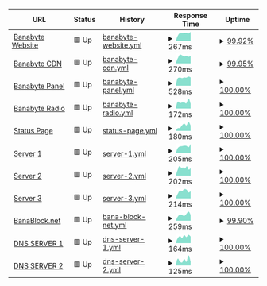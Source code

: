 <!--start: status pages-->
<!-- This summary is generated by Upptime (https://github.com/upptime/upptime) -->
<!-- Do not edit this manually, your changes will be overwritten -->
<!-- prettier-ignore -->
| URL | Status | History | Response Time | Uptime |
| --- | ------ | ------- | ------------- | ------ |
| <img alt="" src="https://icons.duckduckgo.com/ip3/banabyte.com.ico" height="13"> [Banabyte Website](https://Banabyte.com) | 🟩 Up | [banabyte-website.yml](https://github.com/Banabyte/status.banabyte.com/commits/HEAD/history/banabyte-website.yml) | <details><summary><img alt="Response time graph" src="./graphs/banabyte-website/response-time-week.png" height="20"> 267ms</summary><br><a href="https://status.banabyte.com/history/banabyte-website"><img alt="Response time 391" src="https://img.shields.io/endpoint?url=https%3A%2F%2Fraw.githubusercontent.com%2FBanabyte%2Fstatus.banabyte.com%2FHEAD%2Fapi%2Fbanabyte-website%2Fresponse-time.json"></a><br><a href="https://status.banabyte.com/history/banabyte-website"><img alt="24-hour response time 215" src="https://img.shields.io/endpoint?url=https%3A%2F%2Fraw.githubusercontent.com%2FBanabyte%2Fstatus.banabyte.com%2FHEAD%2Fapi%2Fbanabyte-website%2Fresponse-time-day.json"></a><br><a href="https://status.banabyte.com/history/banabyte-website"><img alt="7-day response time 267" src="https://img.shields.io/endpoint?url=https%3A%2F%2Fraw.githubusercontent.com%2FBanabyte%2Fstatus.banabyte.com%2FHEAD%2Fapi%2Fbanabyte-website%2Fresponse-time-week.json"></a><br><a href="https://status.banabyte.com/history/banabyte-website"><img alt="30-day response time 393" src="https://img.shields.io/endpoint?url=https%3A%2F%2Fraw.githubusercontent.com%2FBanabyte%2Fstatus.banabyte.com%2FHEAD%2Fapi%2Fbanabyte-website%2Fresponse-time-month.json"></a><br><a href="https://status.banabyte.com/history/banabyte-website"><img alt="1-year response time 391" src="https://img.shields.io/endpoint?url=https%3A%2F%2Fraw.githubusercontent.com%2FBanabyte%2Fstatus.banabyte.com%2FHEAD%2Fapi%2Fbanabyte-website%2Fresponse-time-year.json"></a></details> | <details><summary><a href="https://status.banabyte.com/history/banabyte-website">99.92%</a></summary><a href="https://status.banabyte.com/history/banabyte-website"><img alt="All-time uptime 97.95%" src="https://img.shields.io/endpoint?url=https%3A%2F%2Fraw.githubusercontent.com%2FBanabyte%2Fstatus.banabyte.com%2FHEAD%2Fapi%2Fbanabyte-website%2Fuptime.json"></a><br><a href="https://status.banabyte.com/history/banabyte-website"><img alt="24-hour uptime 100.00%" src="https://img.shields.io/endpoint?url=https%3A%2F%2Fraw.githubusercontent.com%2FBanabyte%2Fstatus.banabyte.com%2FHEAD%2Fapi%2Fbanabyte-website%2Fuptime-day.json"></a><br><a href="https://status.banabyte.com/history/banabyte-website"><img alt="7-day uptime 99.92%" src="https://img.shields.io/endpoint?url=https%3A%2F%2Fraw.githubusercontent.com%2FBanabyte%2Fstatus.banabyte.com%2FHEAD%2Fapi%2Fbanabyte-website%2Fuptime-week.json"></a><br><a href="https://status.banabyte.com/history/banabyte-website"><img alt="30-day uptime 99.57%" src="https://img.shields.io/endpoint?url=https%3A%2F%2Fraw.githubusercontent.com%2FBanabyte%2Fstatus.banabyte.com%2FHEAD%2Fapi%2Fbanabyte-website%2Fuptime-month.json"></a><br><a href="https://status.banabyte.com/history/banabyte-website"><img alt="1-year uptime 97.95%" src="https://img.shields.io/endpoint?url=https%3A%2F%2Fraw.githubusercontent.com%2FBanabyte%2Fstatus.banabyte.com%2FHEAD%2Fapi%2Fbanabyte-website%2Fuptime-year.json"></a></details>
| <img alt="" src="https://icons.duckduckgo.com/ip3/cdn.banabyte.com.ico" height="13"> [Banabyte CDN](https://cdn.banabyte.com) | 🟩 Up | [banabyte-cdn.yml](https://github.com/Banabyte/status.banabyte.com/commits/HEAD/history/banabyte-cdn.yml) | <details><summary><img alt="Response time graph" src="./graphs/banabyte-cdn/response-time-week.png" height="20"> 270ms</summary><br><a href="https://status.banabyte.com/history/banabyte-cdn"><img alt="Response time 321" src="https://img.shields.io/endpoint?url=https%3A%2F%2Fraw.githubusercontent.com%2FBanabyte%2Fstatus.banabyte.com%2FHEAD%2Fapi%2Fbanabyte-cdn%2Fresponse-time.json"></a><br><a href="https://status.banabyte.com/history/banabyte-cdn"><img alt="24-hour response time 296" src="https://img.shields.io/endpoint?url=https%3A%2F%2Fraw.githubusercontent.com%2FBanabyte%2Fstatus.banabyte.com%2FHEAD%2Fapi%2Fbanabyte-cdn%2Fresponse-time-day.json"></a><br><a href="https://status.banabyte.com/history/banabyte-cdn"><img alt="7-day response time 270" src="https://img.shields.io/endpoint?url=https%3A%2F%2Fraw.githubusercontent.com%2FBanabyte%2Fstatus.banabyte.com%2FHEAD%2Fapi%2Fbanabyte-cdn%2Fresponse-time-week.json"></a><br><a href="https://status.banabyte.com/history/banabyte-cdn"><img alt="30-day response time 410" src="https://img.shields.io/endpoint?url=https%3A%2F%2Fraw.githubusercontent.com%2FBanabyte%2Fstatus.banabyte.com%2FHEAD%2Fapi%2Fbanabyte-cdn%2Fresponse-time-month.json"></a><br><a href="https://status.banabyte.com/history/banabyte-cdn"><img alt="1-year response time 321" src="https://img.shields.io/endpoint?url=https%3A%2F%2Fraw.githubusercontent.com%2FBanabyte%2Fstatus.banabyte.com%2FHEAD%2Fapi%2Fbanabyte-cdn%2Fresponse-time-year.json"></a></details> | <details><summary><a href="https://status.banabyte.com/history/banabyte-cdn">99.95%</a></summary><a href="https://status.banabyte.com/history/banabyte-cdn"><img alt="All-time uptime 99.46%" src="https://img.shields.io/endpoint?url=https%3A%2F%2Fraw.githubusercontent.com%2FBanabyte%2Fstatus.banabyte.com%2FHEAD%2Fapi%2Fbanabyte-cdn%2Fuptime.json"></a><br><a href="https://status.banabyte.com/history/banabyte-cdn"><img alt="24-hour uptime 100.00%" src="https://img.shields.io/endpoint?url=https%3A%2F%2Fraw.githubusercontent.com%2FBanabyte%2Fstatus.banabyte.com%2FHEAD%2Fapi%2Fbanabyte-cdn%2Fuptime-day.json"></a><br><a href="https://status.banabyte.com/history/banabyte-cdn"><img alt="7-day uptime 99.95%" src="https://img.shields.io/endpoint?url=https%3A%2F%2Fraw.githubusercontent.com%2FBanabyte%2Fstatus.banabyte.com%2FHEAD%2Fapi%2Fbanabyte-cdn%2Fuptime-week.json"></a><br><a href="https://status.banabyte.com/history/banabyte-cdn"><img alt="30-day uptime 99.58%" src="https://img.shields.io/endpoint?url=https%3A%2F%2Fraw.githubusercontent.com%2FBanabyte%2Fstatus.banabyte.com%2FHEAD%2Fapi%2Fbanabyte-cdn%2Fuptime-month.json"></a><br><a href="https://status.banabyte.com/history/banabyte-cdn"><img alt="1-year uptime 99.46%" src="https://img.shields.io/endpoint?url=https%3A%2F%2Fraw.githubusercontent.com%2FBanabyte%2Fstatus.banabyte.com%2FHEAD%2Fapi%2Fbanabyte-cdn%2Fuptime-year.json"></a></details>
| <img alt="" src="https://icons.duckduckgo.com/ip3/panel.banabyte.com.ico" height="13"> [Banabyte Panel](https://panel.banabyte.com) | 🟩 Up | [banabyte-panel.yml](https://github.com/Banabyte/status.banabyte.com/commits/HEAD/history/banabyte-panel.yml) | <details><summary><img alt="Response time graph" src="./graphs/banabyte-panel/response-time-week.png" height="20"> 528ms</summary><br><a href="https://status.banabyte.com/history/banabyte-panel"><img alt="Response time 441" src="https://img.shields.io/endpoint?url=https%3A%2F%2Fraw.githubusercontent.com%2FBanabyte%2Fstatus.banabyte.com%2FHEAD%2Fapi%2Fbanabyte-panel%2Fresponse-time.json"></a><br><a href="https://status.banabyte.com/history/banabyte-panel"><img alt="24-hour response time 597" src="https://img.shields.io/endpoint?url=https%3A%2F%2Fraw.githubusercontent.com%2FBanabyte%2Fstatus.banabyte.com%2FHEAD%2Fapi%2Fbanabyte-panel%2Fresponse-time-day.json"></a><br><a href="https://status.banabyte.com/history/banabyte-panel"><img alt="7-day response time 528" src="https://img.shields.io/endpoint?url=https%3A%2F%2Fraw.githubusercontent.com%2FBanabyte%2Fstatus.banabyte.com%2FHEAD%2Fapi%2Fbanabyte-panel%2Fresponse-time-week.json"></a><br><a href="https://status.banabyte.com/history/banabyte-panel"><img alt="30-day response time 656" src="https://img.shields.io/endpoint?url=https%3A%2F%2Fraw.githubusercontent.com%2FBanabyte%2Fstatus.banabyte.com%2FHEAD%2Fapi%2Fbanabyte-panel%2Fresponse-time-month.json"></a><br><a href="https://status.banabyte.com/history/banabyte-panel"><img alt="1-year response time 441" src="https://img.shields.io/endpoint?url=https%3A%2F%2Fraw.githubusercontent.com%2FBanabyte%2Fstatus.banabyte.com%2FHEAD%2Fapi%2Fbanabyte-panel%2Fresponse-time-year.json"></a></details> | <details><summary><a href="https://status.banabyte.com/history/banabyte-panel">100.00%</a></summary><a href="https://status.banabyte.com/history/banabyte-panel"><img alt="All-time uptime 98.11%" src="https://img.shields.io/endpoint?url=https%3A%2F%2Fraw.githubusercontent.com%2FBanabyte%2Fstatus.banabyte.com%2FHEAD%2Fapi%2Fbanabyte-panel%2Fuptime.json"></a><br><a href="https://status.banabyte.com/history/banabyte-panel"><img alt="24-hour uptime 100.00%" src="https://img.shields.io/endpoint?url=https%3A%2F%2Fraw.githubusercontent.com%2FBanabyte%2Fstatus.banabyte.com%2FHEAD%2Fapi%2Fbanabyte-panel%2Fuptime-day.json"></a><br><a href="https://status.banabyte.com/history/banabyte-panel"><img alt="7-day uptime 100.00%" src="https://img.shields.io/endpoint?url=https%3A%2F%2Fraw.githubusercontent.com%2FBanabyte%2Fstatus.banabyte.com%2FHEAD%2Fapi%2Fbanabyte-panel%2Fuptime-week.json"></a><br><a href="https://status.banabyte.com/history/banabyte-panel"><img alt="30-day uptime 99.55%" src="https://img.shields.io/endpoint?url=https%3A%2F%2Fraw.githubusercontent.com%2FBanabyte%2Fstatus.banabyte.com%2FHEAD%2Fapi%2Fbanabyte-panel%2Fuptime-month.json"></a><br><a href="https://status.banabyte.com/history/banabyte-panel"><img alt="1-year uptime 98.11%" src="https://img.shields.io/endpoint?url=https%3A%2F%2Fraw.githubusercontent.com%2FBanabyte%2Fstatus.banabyte.com%2FHEAD%2Fapi%2Fbanabyte-panel%2Fuptime-year.json"></a></details>
| <img alt="" src="https://icons.duckduckgo.com/ip3/live.banabyte.com.ico" height="13"> [Banabyte Radio](https://live.banabyte.com) | 🟩 Up | [banabyte-radio.yml](https://github.com/Banabyte/status.banabyte.com/commits/HEAD/history/banabyte-radio.yml) | <details><summary><img alt="Response time graph" src="./graphs/banabyte-radio/response-time-week.png" height="20"> 172ms</summary><br><a href="https://status.banabyte.com/history/banabyte-radio"><img alt="Response time 400" src="https://img.shields.io/endpoint?url=https%3A%2F%2Fraw.githubusercontent.com%2FBanabyte%2Fstatus.banabyte.com%2FHEAD%2Fapi%2Fbanabyte-radio%2Fresponse-time.json"></a><br><a href="https://status.banabyte.com/history/banabyte-radio"><img alt="24-hour response time 81" src="https://img.shields.io/endpoint?url=https%3A%2F%2Fraw.githubusercontent.com%2FBanabyte%2Fstatus.banabyte.com%2FHEAD%2Fapi%2Fbanabyte-radio%2Fresponse-time-day.json"></a><br><a href="https://status.banabyte.com/history/banabyte-radio"><img alt="7-day response time 172" src="https://img.shields.io/endpoint?url=https%3A%2F%2Fraw.githubusercontent.com%2FBanabyte%2Fstatus.banabyte.com%2FHEAD%2Fapi%2Fbanabyte-radio%2Fresponse-time-week.json"></a><br><a href="https://status.banabyte.com/history/banabyte-radio"><img alt="30-day response time 155" src="https://img.shields.io/endpoint?url=https%3A%2F%2Fraw.githubusercontent.com%2FBanabyte%2Fstatus.banabyte.com%2FHEAD%2Fapi%2Fbanabyte-radio%2Fresponse-time-month.json"></a><br><a href="https://status.banabyte.com/history/banabyte-radio"><img alt="1-year response time 400" src="https://img.shields.io/endpoint?url=https%3A%2F%2Fraw.githubusercontent.com%2FBanabyte%2Fstatus.banabyte.com%2FHEAD%2Fapi%2Fbanabyte-radio%2Fresponse-time-year.json"></a></details> | <details><summary><a href="https://status.banabyte.com/history/banabyte-radio">100.00%</a></summary><a href="https://status.banabyte.com/history/banabyte-radio"><img alt="All-time uptime 99.70%" src="https://img.shields.io/endpoint?url=https%3A%2F%2Fraw.githubusercontent.com%2FBanabyte%2Fstatus.banabyte.com%2FHEAD%2Fapi%2Fbanabyte-radio%2Fuptime.json"></a><br><a href="https://status.banabyte.com/history/banabyte-radio"><img alt="24-hour uptime 100.00%" src="https://img.shields.io/endpoint?url=https%3A%2F%2Fraw.githubusercontent.com%2FBanabyte%2Fstatus.banabyte.com%2FHEAD%2Fapi%2Fbanabyte-radio%2Fuptime-day.json"></a><br><a href="https://status.banabyte.com/history/banabyte-radio"><img alt="7-day uptime 100.00%" src="https://img.shields.io/endpoint?url=https%3A%2F%2Fraw.githubusercontent.com%2FBanabyte%2Fstatus.banabyte.com%2FHEAD%2Fapi%2Fbanabyte-radio%2Fuptime-week.json"></a><br><a href="https://status.banabyte.com/history/banabyte-radio"><img alt="30-day uptime 100.00%" src="https://img.shields.io/endpoint?url=https%3A%2F%2Fraw.githubusercontent.com%2FBanabyte%2Fstatus.banabyte.com%2FHEAD%2Fapi%2Fbanabyte-radio%2Fuptime-month.json"></a><br><a href="https://status.banabyte.com/history/banabyte-radio"><img alt="1-year uptime 99.70%" src="https://img.shields.io/endpoint?url=https%3A%2F%2Fraw.githubusercontent.com%2FBanabyte%2Fstatus.banabyte.com%2FHEAD%2Fapi%2Fbanabyte-radio%2Fuptime-year.json"></a></details>
| <img alt="" src="https://icons.duckduckgo.com/ip3/status.banabyte.com.ico" height="13"> [Status Page](https://status.banabyte.com) | 🟩 Up | [status-page.yml](https://github.com/Banabyte/status.banabyte.com/commits/HEAD/history/status-page.yml) | <details><summary><img alt="Response time graph" src="./graphs/status-page/response-time-week.png" height="20"> 180ms</summary><br><a href="https://status.banabyte.com/history/status-page"><img alt="Response time 135" src="https://img.shields.io/endpoint?url=https%3A%2F%2Fraw.githubusercontent.com%2FBanabyte%2Fstatus.banabyte.com%2FHEAD%2Fapi%2Fstatus-page%2Fresponse-time.json"></a><br><a href="https://status.banabyte.com/history/status-page"><img alt="24-hour response time 144" src="https://img.shields.io/endpoint?url=https%3A%2F%2Fraw.githubusercontent.com%2FBanabyte%2Fstatus.banabyte.com%2FHEAD%2Fapi%2Fstatus-page%2Fresponse-time-day.json"></a><br><a href="https://status.banabyte.com/history/status-page"><img alt="7-day response time 180" src="https://img.shields.io/endpoint?url=https%3A%2F%2Fraw.githubusercontent.com%2FBanabyte%2Fstatus.banabyte.com%2FHEAD%2Fapi%2Fstatus-page%2Fresponse-time-week.json"></a><br><a href="https://status.banabyte.com/history/status-page"><img alt="30-day response time 161" src="https://img.shields.io/endpoint?url=https%3A%2F%2Fraw.githubusercontent.com%2FBanabyte%2Fstatus.banabyte.com%2FHEAD%2Fapi%2Fstatus-page%2Fresponse-time-month.json"></a><br><a href="https://status.banabyte.com/history/status-page"><img alt="1-year response time 135" src="https://img.shields.io/endpoint?url=https%3A%2F%2Fraw.githubusercontent.com%2FBanabyte%2Fstatus.banabyte.com%2FHEAD%2Fapi%2Fstatus-page%2Fresponse-time-year.json"></a></details> | <details><summary><a href="https://status.banabyte.com/history/status-page">100.00%</a></summary><a href="https://status.banabyte.com/history/status-page"><img alt="All-time uptime 100.00%" src="https://img.shields.io/endpoint?url=https%3A%2F%2Fraw.githubusercontent.com%2FBanabyte%2Fstatus.banabyte.com%2FHEAD%2Fapi%2Fstatus-page%2Fuptime.json"></a><br><a href="https://status.banabyte.com/history/status-page"><img alt="24-hour uptime 100.00%" src="https://img.shields.io/endpoint?url=https%3A%2F%2Fraw.githubusercontent.com%2FBanabyte%2Fstatus.banabyte.com%2FHEAD%2Fapi%2Fstatus-page%2Fuptime-day.json"></a><br><a href="https://status.banabyte.com/history/status-page"><img alt="7-day uptime 100.00%" src="https://img.shields.io/endpoint?url=https%3A%2F%2Fraw.githubusercontent.com%2FBanabyte%2Fstatus.banabyte.com%2FHEAD%2Fapi%2Fstatus-page%2Fuptime-week.json"></a><br><a href="https://status.banabyte.com/history/status-page"><img alt="30-day uptime 100.00%" src="https://img.shields.io/endpoint?url=https%3A%2F%2Fraw.githubusercontent.com%2FBanabyte%2Fstatus.banabyte.com%2FHEAD%2Fapi%2Fstatus-page%2Fuptime-month.json"></a><br><a href="https://status.banabyte.com/history/status-page"><img alt="1-year uptime 100.00%" src="https://img.shields.io/endpoint?url=https%3A%2F%2Fraw.githubusercontent.com%2FBanabyte%2Fstatus.banabyte.com%2FHEAD%2Fapi%2Fstatus-page%2Fuptime-year.json"></a></details>
| <img alt="" src="https://icons.duckduckgo.com/ip3/co-us01.banabyte.com.ico" height="13"> [Server 1](https://co-us01.banabyte.com:2021) | 🟩 Up | [server-1.yml](https://github.com/Banabyte/status.banabyte.com/commits/HEAD/history/server-1.yml) | <details><summary><img alt="Response time graph" src="./graphs/server-1/response-time-week.png" height="20"> 205ms</summary><br><a href="https://status.banabyte.com/history/server-1"><img alt="Response time 246" src="https://img.shields.io/endpoint?url=https%3A%2F%2Fraw.githubusercontent.com%2FBanabyte%2Fstatus.banabyte.com%2FHEAD%2Fapi%2Fserver-1%2Fresponse-time.json"></a><br><a href="https://status.banabyte.com/history/server-1"><img alt="24-hour response time 303" src="https://img.shields.io/endpoint?url=https%3A%2F%2Fraw.githubusercontent.com%2FBanabyte%2Fstatus.banabyte.com%2FHEAD%2Fapi%2Fserver-1%2Fresponse-time-day.json"></a><br><a href="https://status.banabyte.com/history/server-1"><img alt="7-day response time 205" src="https://img.shields.io/endpoint?url=https%3A%2F%2Fraw.githubusercontent.com%2FBanabyte%2Fstatus.banabyte.com%2FHEAD%2Fapi%2Fserver-1%2Fresponse-time-week.json"></a><br><a href="https://status.banabyte.com/history/server-1"><img alt="30-day response time 209" src="https://img.shields.io/endpoint?url=https%3A%2F%2Fraw.githubusercontent.com%2FBanabyte%2Fstatus.banabyte.com%2FHEAD%2Fapi%2Fserver-1%2Fresponse-time-month.json"></a><br><a href="https://status.banabyte.com/history/server-1"><img alt="1-year response time 246" src="https://img.shields.io/endpoint?url=https%3A%2F%2Fraw.githubusercontent.com%2FBanabyte%2Fstatus.banabyte.com%2FHEAD%2Fapi%2Fserver-1%2Fresponse-time-year.json"></a></details> | <details><summary><a href="https://status.banabyte.com/history/server-1">100.00%</a></summary><a href="https://status.banabyte.com/history/server-1"><img alt="All-time uptime 99.09%" src="https://img.shields.io/endpoint?url=https%3A%2F%2Fraw.githubusercontent.com%2FBanabyte%2Fstatus.banabyte.com%2FHEAD%2Fapi%2Fserver-1%2Fuptime.json"></a><br><a href="https://status.banabyte.com/history/server-1"><img alt="24-hour uptime 100.00%" src="https://img.shields.io/endpoint?url=https%3A%2F%2Fraw.githubusercontent.com%2FBanabyte%2Fstatus.banabyte.com%2FHEAD%2Fapi%2Fserver-1%2Fuptime-day.json"></a><br><a href="https://status.banabyte.com/history/server-1"><img alt="7-day uptime 100.00%" src="https://img.shields.io/endpoint?url=https%3A%2F%2Fraw.githubusercontent.com%2FBanabyte%2Fstatus.banabyte.com%2FHEAD%2Fapi%2Fserver-1%2Fuptime-week.json"></a><br><a href="https://status.banabyte.com/history/server-1"><img alt="30-day uptime 96.25%" src="https://img.shields.io/endpoint?url=https%3A%2F%2Fraw.githubusercontent.com%2FBanabyte%2Fstatus.banabyte.com%2FHEAD%2Fapi%2Fserver-1%2Fuptime-month.json"></a><br><a href="https://status.banabyte.com/history/server-1"><img alt="1-year uptime 99.09%" src="https://img.shields.io/endpoint?url=https%3A%2F%2Fraw.githubusercontent.com%2FBanabyte%2Fstatus.banabyte.com%2FHEAD%2Fapi%2Fserver-1%2Fuptime-year.json"></a></details>
| <img alt="" src="https://icons.duckduckgo.com/ip3/co-us02.banabyte.com.ico" height="13"> [Server 2](https://co-us02.banabyte.com:2031) | 🟩 Up | [server-2.yml](https://github.com/Banabyte/status.banabyte.com/commits/HEAD/history/server-2.yml) | <details><summary><img alt="Response time graph" src="./graphs/server-2/response-time-week.png" height="20"> 202ms</summary><br><a href="https://status.banabyte.com/history/server-2"><img alt="Response time 217" src="https://img.shields.io/endpoint?url=https%3A%2F%2Fraw.githubusercontent.com%2FBanabyte%2Fstatus.banabyte.com%2FHEAD%2Fapi%2Fserver-2%2Fresponse-time.json"></a><br><a href="https://status.banabyte.com/history/server-2"><img alt="24-hour response time 218" src="https://img.shields.io/endpoint?url=https%3A%2F%2Fraw.githubusercontent.com%2FBanabyte%2Fstatus.banabyte.com%2FHEAD%2Fapi%2Fserver-2%2Fresponse-time-day.json"></a><br><a href="https://status.banabyte.com/history/server-2"><img alt="7-day response time 202" src="https://img.shields.io/endpoint?url=https%3A%2F%2Fraw.githubusercontent.com%2FBanabyte%2Fstatus.banabyte.com%2FHEAD%2Fapi%2Fserver-2%2Fresponse-time-week.json"></a><br><a href="https://status.banabyte.com/history/server-2"><img alt="30-day response time 208" src="https://img.shields.io/endpoint?url=https%3A%2F%2Fraw.githubusercontent.com%2FBanabyte%2Fstatus.banabyte.com%2FHEAD%2Fapi%2Fserver-2%2Fresponse-time-month.json"></a><br><a href="https://status.banabyte.com/history/server-2"><img alt="1-year response time 217" src="https://img.shields.io/endpoint?url=https%3A%2F%2Fraw.githubusercontent.com%2FBanabyte%2Fstatus.banabyte.com%2FHEAD%2Fapi%2Fserver-2%2Fresponse-time-year.json"></a></details> | <details><summary><a href="https://status.banabyte.com/history/server-2">100.00%</a></summary><a href="https://status.banabyte.com/history/server-2"><img alt="All-time uptime 97.24%" src="https://img.shields.io/endpoint?url=https%3A%2F%2Fraw.githubusercontent.com%2FBanabyte%2Fstatus.banabyte.com%2FHEAD%2Fapi%2Fserver-2%2Fuptime.json"></a><br><a href="https://status.banabyte.com/history/server-2"><img alt="24-hour uptime 100.00%" src="https://img.shields.io/endpoint?url=https%3A%2F%2Fraw.githubusercontent.com%2FBanabyte%2Fstatus.banabyte.com%2FHEAD%2Fapi%2Fserver-2%2Fuptime-day.json"></a><br><a href="https://status.banabyte.com/history/server-2"><img alt="7-day uptime 100.00%" src="https://img.shields.io/endpoint?url=https%3A%2F%2Fraw.githubusercontent.com%2FBanabyte%2Fstatus.banabyte.com%2FHEAD%2Fapi%2Fserver-2%2Fuptime-week.json"></a><br><a href="https://status.banabyte.com/history/server-2"><img alt="30-day uptime 91.65%" src="https://img.shields.io/endpoint?url=https%3A%2F%2Fraw.githubusercontent.com%2FBanabyte%2Fstatus.banabyte.com%2FHEAD%2Fapi%2Fserver-2%2Fuptime-month.json"></a><br><a href="https://status.banabyte.com/history/server-2"><img alt="1-year uptime 97.24%" src="https://img.shields.io/endpoint?url=https%3A%2F%2Fraw.githubusercontent.com%2FBanabyte%2Fstatus.banabyte.com%2FHEAD%2Fapi%2Fserver-2%2Fuptime-year.json"></a></details>
| <img alt="" src="https://icons.duckduckgo.com/ip3/co-us03.banabyte.com.ico" height="13"> [Server 3](https://co-us03.banabyte.com:2041) | 🟩 Up | [server-3.yml](https://github.com/Banabyte/status.banabyte.com/commits/HEAD/history/server-3.yml) | <details><summary><img alt="Response time graph" src="./graphs/server-3/response-time-week.png" height="20"> 214ms</summary><br><a href="https://status.banabyte.com/history/server-3"><img alt="Response time 191" src="https://img.shields.io/endpoint?url=https%3A%2F%2Fraw.githubusercontent.com%2FBanabyte%2Fstatus.banabyte.com%2FHEAD%2Fapi%2Fserver-3%2Fresponse-time.json"></a><br><a href="https://status.banabyte.com/history/server-3"><img alt="24-hour response time 273" src="https://img.shields.io/endpoint?url=https%3A%2F%2Fraw.githubusercontent.com%2FBanabyte%2Fstatus.banabyte.com%2FHEAD%2Fapi%2Fserver-3%2Fresponse-time-day.json"></a><br><a href="https://status.banabyte.com/history/server-3"><img alt="7-day response time 214" src="https://img.shields.io/endpoint?url=https%3A%2F%2Fraw.githubusercontent.com%2FBanabyte%2Fstatus.banabyte.com%2FHEAD%2Fapi%2Fserver-3%2Fresponse-time-week.json"></a><br><a href="https://status.banabyte.com/history/server-3"><img alt="30-day response time 209" src="https://img.shields.io/endpoint?url=https%3A%2F%2Fraw.githubusercontent.com%2FBanabyte%2Fstatus.banabyte.com%2FHEAD%2Fapi%2Fserver-3%2Fresponse-time-month.json"></a><br><a href="https://status.banabyte.com/history/server-3"><img alt="1-year response time 191" src="https://img.shields.io/endpoint?url=https%3A%2F%2Fraw.githubusercontent.com%2FBanabyte%2Fstatus.banabyte.com%2FHEAD%2Fapi%2Fserver-3%2Fresponse-time-year.json"></a></details> | <details><summary><a href="https://status.banabyte.com/history/server-3">100.00%</a></summary><a href="https://status.banabyte.com/history/server-3"><img alt="All-time uptime 98.95%" src="https://img.shields.io/endpoint?url=https%3A%2F%2Fraw.githubusercontent.com%2FBanabyte%2Fstatus.banabyte.com%2FHEAD%2Fapi%2Fserver-3%2Fuptime.json"></a><br><a href="https://status.banabyte.com/history/server-3"><img alt="24-hour uptime 100.00%" src="https://img.shields.io/endpoint?url=https%3A%2F%2Fraw.githubusercontent.com%2FBanabyte%2Fstatus.banabyte.com%2FHEAD%2Fapi%2Fserver-3%2Fuptime-day.json"></a><br><a href="https://status.banabyte.com/history/server-3"><img alt="7-day uptime 100.00%" src="https://img.shields.io/endpoint?url=https%3A%2F%2Fraw.githubusercontent.com%2FBanabyte%2Fstatus.banabyte.com%2FHEAD%2Fapi%2Fserver-3%2Fuptime-week.json"></a><br><a href="https://status.banabyte.com/history/server-3"><img alt="30-day uptime 99.76%" src="https://img.shields.io/endpoint?url=https%3A%2F%2Fraw.githubusercontent.com%2FBanabyte%2Fstatus.banabyte.com%2FHEAD%2Fapi%2Fserver-3%2Fuptime-month.json"></a><br><a href="https://status.banabyte.com/history/server-3"><img alt="1-year uptime 98.95%" src="https://img.shields.io/endpoint?url=https%3A%2F%2Fraw.githubusercontent.com%2FBanabyte%2Fstatus.banabyte.com%2FHEAD%2Fapi%2Fserver-3%2Fuptime-year.json"></a></details>
| <img alt="" src="https://icons.duckduckgo.com/ip3/banablock.net.ico" height="13"> [BanaBlock.net](https://banablock.net) | 🟩 Up | [bana-block-net.yml](https://github.com/Banabyte/status.banabyte.com/commits/HEAD/history/bana-block-net.yml) | <details><summary><img alt="Response time graph" src="./graphs/bana-block-net/response-time-week.png" height="20"> 259ms</summary><br><a href="https://status.banabyte.com/history/bana-block-net"><img alt="Response time 404" src="https://img.shields.io/endpoint?url=https%3A%2F%2Fraw.githubusercontent.com%2FBanabyte%2Fstatus.banabyte.com%2FHEAD%2Fapi%2Fbana-block-net%2Fresponse-time.json"></a><br><a href="https://status.banabyte.com/history/bana-block-net"><img alt="24-hour response time 245" src="https://img.shields.io/endpoint?url=https%3A%2F%2Fraw.githubusercontent.com%2FBanabyte%2Fstatus.banabyte.com%2FHEAD%2Fapi%2Fbana-block-net%2Fresponse-time-day.json"></a><br><a href="https://status.banabyte.com/history/bana-block-net"><img alt="7-day response time 259" src="https://img.shields.io/endpoint?url=https%3A%2F%2Fraw.githubusercontent.com%2FBanabyte%2Fstatus.banabyte.com%2FHEAD%2Fapi%2Fbana-block-net%2Fresponse-time-week.json"></a><br><a href="https://status.banabyte.com/history/bana-block-net"><img alt="30-day response time 346" src="https://img.shields.io/endpoint?url=https%3A%2F%2Fraw.githubusercontent.com%2FBanabyte%2Fstatus.banabyte.com%2FHEAD%2Fapi%2Fbana-block-net%2Fresponse-time-month.json"></a><br><a href="https://status.banabyte.com/history/bana-block-net"><img alt="1-year response time 404" src="https://img.shields.io/endpoint?url=https%3A%2F%2Fraw.githubusercontent.com%2FBanabyte%2Fstatus.banabyte.com%2FHEAD%2Fapi%2Fbana-block-net%2Fresponse-time-year.json"></a></details> | <details><summary><a href="https://status.banabyte.com/history/bana-block-net">99.90%</a></summary><a href="https://status.banabyte.com/history/bana-block-net"><img alt="All-time uptime 98.98%" src="https://img.shields.io/endpoint?url=https%3A%2F%2Fraw.githubusercontent.com%2FBanabyte%2Fstatus.banabyte.com%2FHEAD%2Fapi%2Fbana-block-net%2Fuptime.json"></a><br><a href="https://status.banabyte.com/history/bana-block-net"><img alt="24-hour uptime 100.00%" src="https://img.shields.io/endpoint?url=https%3A%2F%2Fraw.githubusercontent.com%2FBanabyte%2Fstatus.banabyte.com%2FHEAD%2Fapi%2Fbana-block-net%2Fuptime-day.json"></a><br><a href="https://status.banabyte.com/history/bana-block-net"><img alt="7-day uptime 99.90%" src="https://img.shields.io/endpoint?url=https%3A%2F%2Fraw.githubusercontent.com%2FBanabyte%2Fstatus.banabyte.com%2FHEAD%2Fapi%2Fbana-block-net%2Fuptime-week.json"></a><br><a href="https://status.banabyte.com/history/bana-block-net"><img alt="30-day uptime 99.56%" src="https://img.shields.io/endpoint?url=https%3A%2F%2Fraw.githubusercontent.com%2FBanabyte%2Fstatus.banabyte.com%2FHEAD%2Fapi%2Fbana-block-net%2Fuptime-month.json"></a><br><a href="https://status.banabyte.com/history/bana-block-net"><img alt="1-year uptime 98.98%" src="https://img.shields.io/endpoint?url=https%3A%2F%2Fraw.githubusercontent.com%2FBanabyte%2Fstatus.banabyte.com%2FHEAD%2Fapi%2Fbana-block-net%2Fuptime-year.json"></a></details>
| <img alt="" src="https://icons.duckduckgo.com/ip3/1.1.1.1.ico" height="13"> [DNS SERVER 1](https://1.1.1.1) | 🟩 Up | [dns-server-1.yml](https://github.com/Banabyte/status.banabyte.com/commits/HEAD/history/dns-server-1.yml) | <details><summary><img alt="Response time graph" src="./graphs/dns-server-1/response-time-week.png" height="20"> 164ms</summary><br><a href="https://status.banabyte.com/history/dns-server-1"><img alt="Response time 111" src="https://img.shields.io/endpoint?url=https%3A%2F%2Fraw.githubusercontent.com%2FBanabyte%2Fstatus.banabyte.com%2FHEAD%2Fapi%2Fdns-server-1%2Fresponse-time.json"></a><br><a href="https://status.banabyte.com/history/dns-server-1"><img alt="24-hour response time 136" src="https://img.shields.io/endpoint?url=https%3A%2F%2Fraw.githubusercontent.com%2FBanabyte%2Fstatus.banabyte.com%2FHEAD%2Fapi%2Fdns-server-1%2Fresponse-time-day.json"></a><br><a href="https://status.banabyte.com/history/dns-server-1"><img alt="7-day response time 164" src="https://img.shields.io/endpoint?url=https%3A%2F%2Fraw.githubusercontent.com%2FBanabyte%2Fstatus.banabyte.com%2FHEAD%2Fapi%2Fdns-server-1%2Fresponse-time-week.json"></a><br><a href="https://status.banabyte.com/history/dns-server-1"><img alt="30-day response time 155" src="https://img.shields.io/endpoint?url=https%3A%2F%2Fraw.githubusercontent.com%2FBanabyte%2Fstatus.banabyte.com%2FHEAD%2Fapi%2Fdns-server-1%2Fresponse-time-month.json"></a><br><a href="https://status.banabyte.com/history/dns-server-1"><img alt="1-year response time 111" src="https://img.shields.io/endpoint?url=https%3A%2F%2Fraw.githubusercontent.com%2FBanabyte%2Fstatus.banabyte.com%2FHEAD%2Fapi%2Fdns-server-1%2Fresponse-time-year.json"></a></details> | <details><summary><a href="https://status.banabyte.com/history/dns-server-1">100.00%</a></summary><a href="https://status.banabyte.com/history/dns-server-1"><img alt="All-time uptime 100.00%" src="https://img.shields.io/endpoint?url=https%3A%2F%2Fraw.githubusercontent.com%2FBanabyte%2Fstatus.banabyte.com%2FHEAD%2Fapi%2Fdns-server-1%2Fuptime.json"></a><br><a href="https://status.banabyte.com/history/dns-server-1"><img alt="24-hour uptime 100.00%" src="https://img.shields.io/endpoint?url=https%3A%2F%2Fraw.githubusercontent.com%2FBanabyte%2Fstatus.banabyte.com%2FHEAD%2Fapi%2Fdns-server-1%2Fuptime-day.json"></a><br><a href="https://status.banabyte.com/history/dns-server-1"><img alt="7-day uptime 100.00%" src="https://img.shields.io/endpoint?url=https%3A%2F%2Fraw.githubusercontent.com%2FBanabyte%2Fstatus.banabyte.com%2FHEAD%2Fapi%2Fdns-server-1%2Fuptime-week.json"></a><br><a href="https://status.banabyte.com/history/dns-server-1"><img alt="30-day uptime 100.00%" src="https://img.shields.io/endpoint?url=https%3A%2F%2Fraw.githubusercontent.com%2FBanabyte%2Fstatus.banabyte.com%2FHEAD%2Fapi%2Fdns-server-1%2Fuptime-month.json"></a><br><a href="https://status.banabyte.com/history/dns-server-1"><img alt="1-year uptime 100.00%" src="https://img.shields.io/endpoint?url=https%3A%2F%2Fraw.githubusercontent.com%2FBanabyte%2Fstatus.banabyte.com%2FHEAD%2Fapi%2Fdns-server-1%2Fuptime-year.json"></a></details>
| <img alt="" src="https://icons.duckduckgo.com/ip3/dns.google.ico" height="13"> [DNS SERVER 2](https://dns.google) | 🟩 Up | [dns-server-2.yml](https://github.com/Banabyte/status.banabyte.com/commits/HEAD/history/dns-server-2.yml) | <details><summary><img alt="Response time graph" src="./graphs/dns-server-2/response-time-week.png" height="20"> 125ms</summary><br><a href="https://status.banabyte.com/history/dns-server-2"><img alt="Response time 110" src="https://img.shields.io/endpoint?url=https%3A%2F%2Fraw.githubusercontent.com%2FBanabyte%2Fstatus.banabyte.com%2FHEAD%2Fapi%2Fdns-server-2%2Fresponse-time.json"></a><br><a href="https://status.banabyte.com/history/dns-server-2"><img alt="24-hour response time 54" src="https://img.shields.io/endpoint?url=https%3A%2F%2Fraw.githubusercontent.com%2FBanabyte%2Fstatus.banabyte.com%2FHEAD%2Fapi%2Fdns-server-2%2Fresponse-time-day.json"></a><br><a href="https://status.banabyte.com/history/dns-server-2"><img alt="7-day response time 125" src="https://img.shields.io/endpoint?url=https%3A%2F%2Fraw.githubusercontent.com%2FBanabyte%2Fstatus.banabyte.com%2FHEAD%2Fapi%2Fdns-server-2%2Fresponse-time-week.json"></a><br><a href="https://status.banabyte.com/history/dns-server-2"><img alt="30-day response time 93" src="https://img.shields.io/endpoint?url=https%3A%2F%2Fraw.githubusercontent.com%2FBanabyte%2Fstatus.banabyte.com%2FHEAD%2Fapi%2Fdns-server-2%2Fresponse-time-month.json"></a><br><a href="https://status.banabyte.com/history/dns-server-2"><img alt="1-year response time 110" src="https://img.shields.io/endpoint?url=https%3A%2F%2Fraw.githubusercontent.com%2FBanabyte%2Fstatus.banabyte.com%2FHEAD%2Fapi%2Fdns-server-2%2Fresponse-time-year.json"></a></details> | <details><summary><a href="https://status.banabyte.com/history/dns-server-2">100.00%</a></summary><a href="https://status.banabyte.com/history/dns-server-2"><img alt="All-time uptime 100.00%" src="https://img.shields.io/endpoint?url=https%3A%2F%2Fraw.githubusercontent.com%2FBanabyte%2Fstatus.banabyte.com%2FHEAD%2Fapi%2Fdns-server-2%2Fuptime.json"></a><br><a href="https://status.banabyte.com/history/dns-server-2"><img alt="24-hour uptime 100.00%" src="https://img.shields.io/endpoint?url=https%3A%2F%2Fraw.githubusercontent.com%2FBanabyte%2Fstatus.banabyte.com%2FHEAD%2Fapi%2Fdns-server-2%2Fuptime-day.json"></a><br><a href="https://status.banabyte.com/history/dns-server-2"><img alt="7-day uptime 100.00%" src="https://img.shields.io/endpoint?url=https%3A%2F%2Fraw.githubusercontent.com%2FBanabyte%2Fstatus.banabyte.com%2FHEAD%2Fapi%2Fdns-server-2%2Fuptime-week.json"></a><br><a href="https://status.banabyte.com/history/dns-server-2"><img alt="30-day uptime 100.00%" src="https://img.shields.io/endpoint?url=https%3A%2F%2Fraw.githubusercontent.com%2FBanabyte%2Fstatus.banabyte.com%2FHEAD%2Fapi%2Fdns-server-2%2Fuptime-month.json"></a><br><a href="https://status.banabyte.com/history/dns-server-2"><img alt="1-year uptime 100.00%" src="https://img.shields.io/endpoint?url=https%3A%2F%2Fraw.githubusercontent.com%2FBanabyte%2Fstatus.banabyte.com%2FHEAD%2Fapi%2Fdns-server-2%2Fuptime-year.json"></a></details>

<!--end: status pages-->
